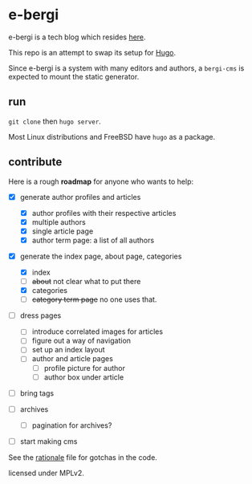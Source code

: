 # e-bergi

e-bergi is a tech blog which resides [here](http://e-bergi.com).

This repo is an attempt to swap its setup for [Hugo](https://gohugo.io).

Since e-bergi is a system with many editors and authors, a `bergi-cms` is expected to mount the static generator.

## run

`git clone` then `hugo server`.

Most Linux distributions and FreeBSD have `hugo` as a package.

## contribute

Here is a rough **roadmap** for anyone who wants to help:

- [x] generate author profiles and articles
	- [x] author profiles with their respective articles
	- [x] multiple authors
	- [x] single article page
	- [x] author term page: a list of all authors
- [x] generate the index page, about page, categories
	- [x] index
	- [ ] ~~about~~ not clear what to put there
	- [x] categories
	- [ ] ~~category term page~~ no one uses that.

- [ ] dress pages
	- [ ] introduce correlated images for articles
	- [ ] figure out a way of navigation
	- [ ] set up an index layout
	- [ ] author and article pages
		- [ ] profile picture for author
		- [ ] author box under article

- [ ] bring tags

- [ ] archives
	- [ ] pagination for archives?

- [ ] start making cms

See the [rationale](RATIONALE.md) file for gotchas in the code.

licensed under MPLv2.
